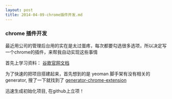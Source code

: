 ```yaml
---
layout: post
title: 2014-04-09-chrome插件开发.md
---
```


### chrome 插件开发

最近用公司的管理后台用的实在是太过蛋疼，每次都要勾选很多选项，所以决定写一个chrome的插件，来帮我自动实现这些事情

首先上学习资料： [谷歌官网文档](https://developer.chrome.com/extensions/overview)

为了快速的把项目搭建起来，首先想到的是 yeoman 脚手架有没有相关的generator, 搜了一下就找到了 [generator-chrome-extension](https://github.com/yeoman/generator-chrome-extension)

迅速生成初始化项目, 在github上立项！

